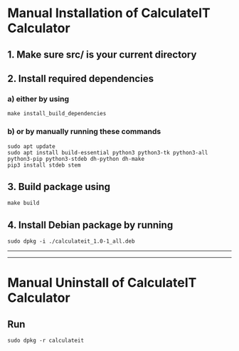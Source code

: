 # Manual Installation of CalculateIT Calculator

## 1. Make sure **src/** is your current directory

## 2. Install required dependencies
### a) either by using
    make install_build_dependencies
### b) or by manually running these commands
    sudo apt update
    sudo apt install build-essential python3 python3-tk python3-all python3-pip python3-stdeb dh-python dh-make
    pip3 install stdeb stem

## 3. Build package using
    make build

## 4. Install Debian package by running
    sudo dpkg -i ./calculateit_1.0-1_all.deb
---
---
# Manual Uninstall of CalculateIT Calculator
## Run
    sudo dpkg -r calculateit
